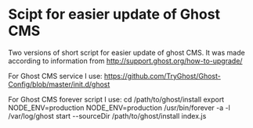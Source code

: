 # Scipt for easier update of Ghost CMS
Two versions of short script for easier update of ghost CMS. It was made according to information from http://support.ghost.org/how-to-upgrade/

For Ghost CMS service I use:
https://github.com/TryGhost/Ghost-Config/blob/master/init.d/ghost

For Ghost CMS forever script I use:
cd /path/to/ghost/install
export NODE_ENV=production
NODE_ENV=production /usr/bin/forever -a -l /var/log/ghost start --sourceDir /path/to/ghost/install index.js
